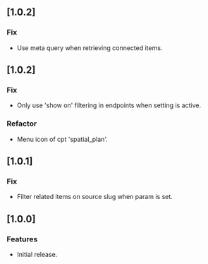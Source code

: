 ## [1.0.2]

### Fix

-   Use meta query when retrieving connected items.

## [1.0.2]

### Fix

-   Only use 'show on' filtering in endpoints when setting is active.

### Refactor

-   Menu icon of cpt 'spatial_plan'.

## [1.0.1]

### Fix

-   Filter related items on source slug when param is set.

## [1.0.0]

### Features

-   Initial release.
